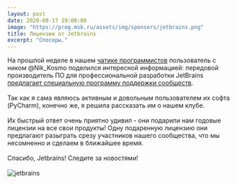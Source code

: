 ```yaml
---
layout: post
date: 2020-08-17 19:00:00
image: "https://prog.msk.ru/assets/img/sponsors/jetbrains.png"
title: Лицензии от Jetbrains
excerpt: "Спосоры."
---
```

На прошлой неделе в нашем [чатике программистов](https://t.me/progmsk) пользователь с ником @Nik_Kosmo поделился
интересной информацией: передовой производитель ПО для профессиональной разработки JetBrains
[предлагает специальную программу поддержки сообществ](https://www.jetbrains.com/community/user-groups/#section=communities).
<br>
<br>
Так как я сама являюсь активным и довольным пользователем их софта (PyCharm), конечно же, я решила рассказать им о нашем клубе.
<br>
<br>
Их быстрый ответ очень приятно удивил - они подарили нам годовые лицензии на все свои продукты!
Одну подаренную лицензию они предлагают разыграть срезу участников нашего сообщества, что мы несомненно и сделаем в ближайшее время.
<br>
<br>
Спасибо, Jetbrains!
Следите за новостями!
<br><br>
![jetbrains](https://prog.msk.ru/assets/img/sponsors/jetbrains.png)